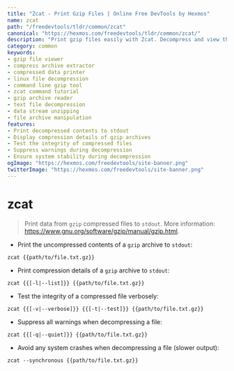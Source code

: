 ```yaml
---
title: "Zcat - Print Gzip Files | Online Free DevTools by Hexmos"
name: zcat
path: "/freedevtools/tldr/common/zcat"
canonical: "https://hexmos.com/freedevtools/tldr/common/zcat/"
description: "Print gzip files easily with Zcat. Decompress and view the contents of compressed archives directly in your terminal. Free online tool, no registration required."
category: common
keywords:
- gzip file viewer
- compress archive extractor
- compressed data printer
- linux file decompression
- command line gzip tool
- zcat command tutorial
- gzip archive reader
- text file decompression
- data stream unzipping
- file archive manipulation
features:
- Print decompressed contents to stdout
- Display compression details of gzip archives
- Test the integrity of compressed files
- Suppress warnings during decompression
- Ensure system stability during decompression
ogImage: "https://hexmos.com/freedevtools/site-banner.png"
twitterImage: "https://hexmos.com/freedevtools/site-banner.png"
---
```


# zcat

> Print data from `gzip` compressed files to `stdout`.
> More information: <https://www.gnu.org/software/gzip/manual/gzip.html>.

- Print the uncompressed contents of a `gzip` archive to `stdout`:

`zcat {{path/to/file.txt.gz}}`

- Print compression details of a `gzip` archive to `stdout`:

`zcat {{[-l|--list]}} {{path/to/file.txt.gz}}`

- Test the integrity of a compressed file verbosely:

`zcat {{[-v|--verbose]}} {{[-t|--test]}} {{path/to/file.txt.gz}}`

- Suppress all warnings when decompressing a file:

`zcat {{[-q|--quiet]}} {{path/to/file.txt.gz}}`

- Avoid any system crashes when decompressing a file (slower output):

`zcat --synchronous {{path/to/file.txt.gz}}`
